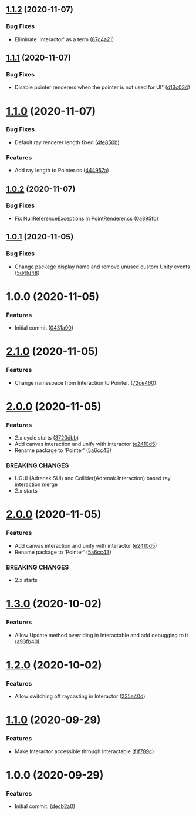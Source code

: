 ## [1.1.2](https://github.com/adrenak/spatial/compare/v1.1.1...v1.1.2) (2020-11-07)


### Bug Fixes

* Eliminate 'interactor' as a term ([87c4a21](https://github.com/adrenak/spatial/commit/87c4a214300535af7a38bb9f9f6e77bb891c1d41))

## [1.1.1](https://github.com/adrenak/spatial/compare/v1.1.0...v1.1.1) (2020-11-07)


### Bug Fixes

* Disable pointer renderers when the pointer is not used for UI" ([d13c034](https://github.com/adrenak/spatial/commit/d13c034501a5ee90536d303298c7c06472190ce7))

# [1.1.0](https://github.com/adrenak/spatial/compare/v1.0.2...v1.1.0) (2020-11-07)


### Bug Fixes

* Default ray renderer length fixed ([4fe850b](https://github.com/adrenak/spatial/commit/4fe850b6ec669d1353d768c59817b97e2b82b5bf))


### Features

* Add ray length to Pointer.cs ([444957a](https://github.com/adrenak/spatial/commit/444957ac04e007716b5eaf5eacf684f4e64ee2f1))

## [1.0.2](https://github.com/adrenak/spatial/compare/v1.0.1...v1.0.2) (2020-11-07)


### Bug Fixes

* Fix NullReferenceExceptions in PointRenderer.cs ([0a895fb](https://github.com/adrenak/spatial/commit/0a895fb9124f41f72de78282869b3ce14157acde))

## [1.0.1](https://github.com/adrenak/spatial/compare/v1.0.0...v1.0.1) (2020-11-05)


### Bug Fixes

* Change package display name and remove unused custom Unity events ([5d4fd48](https://github.com/adrenak/spatial/commit/5d4fd48f86a076a460e9292726f16019bae09779))

# 1.0.0 (2020-11-05)


### Features

* Initial commit ([0431a90](https://github.com/adrenak/spatial/commit/0431a90ee9a9435d7fd036feb81b683c93d37729))

# [2.1.0](https://github.com/adrenak/pointer/compare/v2.0.0...v2.1.0) (2020-11-05)


### Features

* Change namespace from Interaction to Pointer. ([72ce460](https://github.com/adrenak/pointer/commit/72ce460685e6bde6ec6b8d79f962e9e9e25a8a7f))

# [2.0.0](https://github.com/adrenak/pointer/compare/v1.3.0...v2.0.0) (2020-11-05)


### Features

* 2.x cycle starts ([3720dbb](https://github.com/adrenak/pointer/commit/3720dbbff2b528dfa0591f7e326475fd2c512c2d))
* Add canvas interaction and unify with interactor ([e2410d5](https://github.com/adrenak/pointer/commit/e2410d569b4f2e344effab5a65b84a63c12ed266))
* Rename package to 'Pointer' ([5a6cc43](https://github.com/adrenak/pointer/commit/5a6cc4349d4d1d42debe8531bd31069f432c0b01))


### BREAKING CHANGES

* UGUI (Adrenak.SUI) and Collider(Adrenak.Interaction) based ray interaction merge
* 2.x starts

# [2.0.0](https://github.com/adrenak/interaction/compare/v1.3.0...v2.0.0) (2020-11-05)


### Features

* Add canvas interaction and unify with interactor ([e2410d5](https://github.com/adrenak/interaction/commit/e2410d569b4f2e344effab5a65b84a63c12ed266))
* Rename package to 'Pointer' ([5a6cc43](https://github.com/adrenak/interaction/commit/5a6cc4349d4d1d42debe8531bd31069f432c0b01))


### BREAKING CHANGES

* 2.x starts

# [1.3.0](https://github.com/adrenak/interaction/compare/v1.2.0...v1.3.0) (2020-10-02)


### Features

* Allow Update method overriding in Interactable and add debugging to it ([a93fb40](https://github.com/adrenak/interaction/commit/a93fb4089a92dde2b3a0d438677c75d192e5ec62))

# [1.2.0](https://github.com/adrenak/interaction/compare/v1.1.0...v1.2.0) (2020-10-02)


### Features

* Allow switching off raycasting in Interactor ([235a40d](https://github.com/adrenak/interaction/commit/235a40d32c7cc5f5f1156f86e37fb730edf92eb7))

# [1.1.0](https://github.com/adrenak/interaction/compare/v1.0.0...v1.1.0) (2020-09-29)


### Features

* Make Interactor accessible through Interactable ([f1f789c](https://github.com/adrenak/interaction/commit/f1f789c46f4b9716310095d1adeaa4fe9fb679c5))

# 1.0.0 (2020-09-29)


### Features

* Initial commit. ([decb2a0](https://github.com/adrenak/interaction/commit/decb2a0fdf94b9e20786520cbec8df1f59fd5274))
